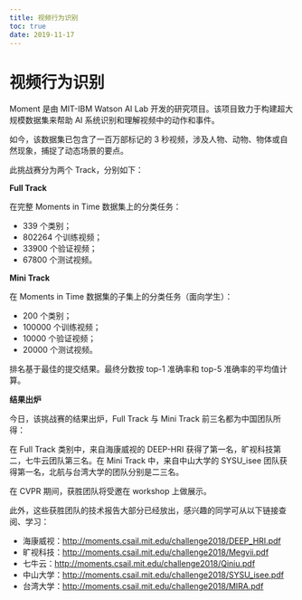 ```yaml
---
title: 视频行为识别
toc: true
date: 2019-11-17
---
```

# 视频行为识别


Moment 是由 MIT-IBM Watson AI Lab 开发的研究项目。该项目致力于构建超大规模数据集来帮助 AI 系统识别和理解视频中的动作和事件。

如今，该数据集已包含了一百万部标记的 3 秒视频，涉及人物、动物、物体或自然现象，捕捉了动态场景的要点。

此挑战赛分为两个 Track，分别如下：

**Full Track**

在完整 Moments in Time 数据集上的分类任务：

- 339 个类别；
- 802264 个训练视频；
- 33900 个验证视频；
- 67800 个测试视频。

**Mini Track**

在 Moments in Time 数据集的子集上的分类任务（面向学生）：

- 200 个类别；
- 100000 个训练视频；
- 10000 个验证视频；
- 20000 个测试视频。

排名基于最佳的提交结果。最终分数按 top-1 准确率和 top-5 准确率的平均值计算。


**结果出炉**



今日，该挑战赛的结果出炉，Full Track 与 Mini Track 前三名都为中国团队所得：



在 Full Track 类别中，来自海康威视的 DEEP-HRI 获得了第一名，旷视科技第二，七牛云团队第三名。在 Mini Track 中，来自中山大学的 SYSU_isee 团队获得第一名，北航与台湾大学的团队分别是二三名。



在 CVPR 期间，获胜团队将受邀在 workshop 上做展示。



此外，这些获胜团队的技术报告大部分已经放出，感兴趣的同学可从以下链接查阅、学习：



- 海康威视：http://moments.csail.mit.edu/challenge2018/DEEP_HRI.pdf
- 旷视科技：http://moments.csail.mit.edu/challenge2018/Megvii.pdf
- 七牛云：http://moments.csail.mit.edu/challenge2018/Qiniu.pdf
- 中山大学：http://moments.csail.mit.edu/challenge2018/SYSU_isee.pdf
- 台湾大学：http://moments.csail.mit.edu/challenge2018/MIRA.pdf
